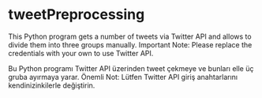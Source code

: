 # tweetPreprocessing
This Python program gets a number of tweets via Twitter API and allows to divide them into three groups manually.
Important Note: Please replace the credentials with your own to use Twitter API.

Bu Python programı Twitter API üzerinden tweet çekmeye ve bunları elle üç gruba ayırmaya yarar.
Önemli Not: Lütfen Twitter API giriş anahtarlarını kendinizinkilerle değiştirin.
